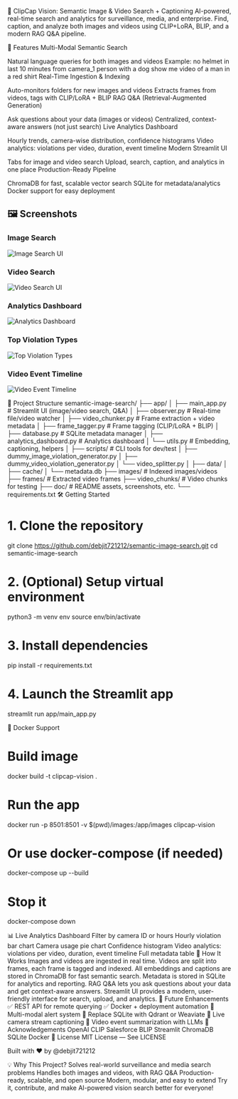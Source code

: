 🔎 ClipCap Vision: Semantic Image & Video Search + Captioning
AI-powered, real-time search and analytics for surveillance, media, and enterprise.
Find, caption, and analyze both images and videos using CLIP+LoRA, BLIP, and a modern RAG Q&A pipeline.

🚀 Features
Multi-Modal Semantic Search

Natural language queries for both images and videos
Example:
no helmet in last 10 minutes from camera_1
person with a dog
show me video of a man in a red shirt
Real-Time Ingestion & Indexing

Auto-monitors folders for new images and videos
Extracts frames from videos, tags with CLIP/LoRA + BLIP
RAG Q&A (Retrieval-Augmented Generation)

Ask questions about your data (images or videos)
Centralized, context-aware answers (not just search)
Live Analytics Dashboard

Hourly trends, camera-wise distribution, confidence histograms
Video analytics: violations per video, duration, event timeline
Modern Streamlit UI

Tabs for image and video search
Upload, search, caption, and analytics in one place
Production-Ready Pipeline

ChromaDB for fast, scalable vector search
SQLite for metadata/analytics
Docker support for easy deployment


## 🖼️ Screenshots

### Image Search
![Image Search UI](./doc/image_search_ui.png)

### Video Search
![Video Search UI](./doc/video_search_ui.png)

### Analytics Dashboard
![Analytics Dashboard](./doc/analytics_dashboard.png)

### Top Violation Types
![Top Violation Types](./doc/violation_types.png)

### Video Event Timeline
![Video Event Timeline](./doc/video_event_timeline.png)

🧭 Project Structure
semantic-image-search/
├── app/
│   ├── main_app.py           # Streamlit UI (image/video search, Q&A)
│   ├── observer.py           # Real-time file/video watcher
│   ├── video_chunker.py      # Frame extraction + video metadata
│   ├── frame_tagger.py       # Frame tagging (CLIP/LoRA + BLIP)
│   ├── database.py           # SQLite metadata manager
│   ├── analytics_dashboard.py # Analytics dashboard
│   └── utils.py              # Embedding, captioning, helpers
│
├── scripts/                  # CLI tools for dev/test
│   ├── dummy_image_violation_generator.py
│   ├── dummy_video_violation_generator.py
│   └── video_splitter.py
│
├── data/
│   ├── cache/
│   └── metadata.db
├── images/                   # Indexed images/videos
├── frames/                   # Extracted video frames
├── video_chunks/             # Video chunks for testing
├── doc/                      # README assets, screenshots, etc.
└── requirements.txt
🛠️ Getting Started
# 1. Clone the repository
git clone https://github.com/debjit721212/semantic-image-search.git
cd semantic-image-search

# 2. (Optional) Setup virtual environment
python3 -m venv env
source env/bin/activate

# 3. Install dependencies
pip install -r requirements.txt

# 4. Launch the Streamlit app
streamlit run app/main_app.py

🐳 Docker Support
# Build image
docker build -t clipcap-vision .

# Run the app
docker run -p 8501:8501 -v $(pwd)/images:/app/images clipcap-vision

# Or use docker-compose (if needed)
docker-compose up --build

# Stop it
docker-compose down

📊 Live Analytics Dashboard
Filter by camera ID or hours
Hourly violation bar chart
Camera usage pie chart
Confidence histogram
Video analytics: violations per video, duration, event timeline
Full metadata table
🤖 How It Works
Images and videos are ingested in real time.
Videos are split into frames, each frame is tagged and indexed.
All embeddings and captions are stored in ChromaDB for fast semantic search.
Metadata is stored in SQLite for analytics and reporting.
RAG Q&A lets you ask questions about your data and get context-aware answers.
Streamlit UI provides a modern, user-friendly interface for search, upload, and analytics.
🧪 Future Enhancements
✅ REST API for remote querying
✅ Docker + deployment automation
🔲 Multi-modal alert system
🔲 Replace SQLite with Qdrant or Weaviate
🔲 Live camera stream captioning
🔲 Video event summarization with LLMs
🙌 Acknowledgements
OpenAI CLIP
Salesforce BLIP
Streamlit
ChromaDB
SQLite
Docker
📜 License
MIT License — See LICENSE

Built with ❤️ by @debjit721212

💡 Why This Project?
Solves real-world surveillance and media search problems
Handles both images and videos, with RAG Q&A
Production-ready, scalable, and open source
Modern, modular, and easy to extend
Try it, contribute, and make AI-powered vision search better for everyone!